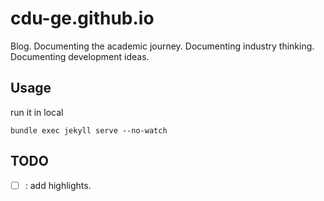 # cdu-ge.github.io

Blog. Documenting the academic journey. Documenting industry thinking. Documenting development ideas.

## Usage

run it in local

```shell
bundle exec jekyll serve --no-watch
```

## TODO

- [ ] : add highlights.
